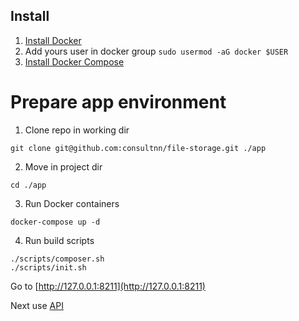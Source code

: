 ## Install

1. [Install Docker](https://github.com/docker/docker/releases)
2. Add yours user in docker group
    `sudo usermod -aG docker $USER`
3. [Install Docker Compose](https://github.com/docker/compose/releases)

Prepare app environment
===========
1. Clone repo in working dir

`git clone git@github.com:consultnn/file-storage.git ./app` 

2. Move in project dir

`cd ./app`

3. Run Docker containers

`docker-compose up -d`

4. Run build scripts  

``` 
./scripts/composer.sh 
./scripts/init.sh 
```  
    
Go to
[http://127.0.0.1:8211](http://127.0.0.1:8211)

Next use [API](./api.md)